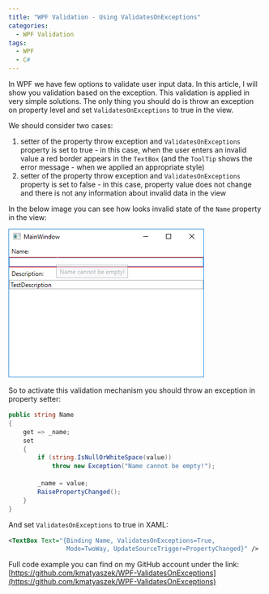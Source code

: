 ```yaml
---
title: "WPF Validation - Using ValidatesOnExceptions"
categories:
  - WPF Validation
tags:
  - WPF
  - C#
---
```

In WPF we have few options to validate user input data. In this article, I will show you validation based on the exception. This validation is applied in very simple solutions. The only thing you should do is throw an exception on property level and set `ValidatesOnExceptions` to true in the view.

We should consider two cases:
1. setter of the property throw exception and `ValidatesOnExceptions` property is set to true - in this case, when the user enters an invalid value a red border appears in the `TextBox` (and the `ToolTip` shows the error message - when we applied an appropriate style)
2. setter of the property throw exception and `ValidatesOnExceptions` property is set to false - in this case, property value does not change and there is not any information about invalid data in the view

In the below image you can see how looks invalid state of the `Name` property in the view:

<img src="/images/posts/WpfValidationException_2019-03-02_15-44-35.png" class="align-center" alt="">

So to activate this validation mechanism you should throw an exception in property setter:

~~~ csharp
public string Name
{
    get => _name;
    set
    {
        if (string.IsNullOrWhiteSpace(value))
            throw new Exception("Name cannot be empty!");

        _name = value;
        RaisePropertyChanged();
    }
}
~~~

And set `ValidatesOnExceptions` to true in XAML:
~~~ xml
<TextBox Text="{Binding Name, ValidatesOnExceptions=True,
                Mode=TwoWay, UpdateSourceTrigger=PropertyChanged}" />
~~~

Full code example you can find on my GitHub account under the link:
[https://github.com/kmatyaszek/WPF-ValidatesOnExceptions](https://github.com/kmatyaszek/WPF-ValidatesOnExceptions)
